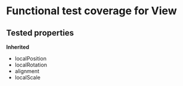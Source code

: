 # Functional test coverage for View
## Tested properties

**Inherited**
- localPosition
- localRotation
- alignment
- localScale